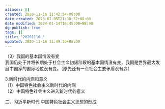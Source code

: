 ```yaml
---
aliases: []
created: 2020-11-16 11:42:54+08:00
date created: 2023-07-05T21:38:32+08:00
date modified: 2024-01-14T16:45:08+08:00
dg-publish: true
tags: []
title: "20201116 "
updated: 2020-11-16 11:49:39+08:00
---
```


（3）我国的基本国情没有变  
我国仍处于并将长期处于社会主义初级阶段的基本国情没有变，我国是世界最大发展中国家的国际地位没有变。（原先还有一点社会主要矛盾没有变）

3.新时代的内涵和意义  
（1）中国特色社会主义新时代的内涵  
（2）中国特色社会主义进入新时代的意义

二、习近平新时代 中国特色社会主义思想的形成